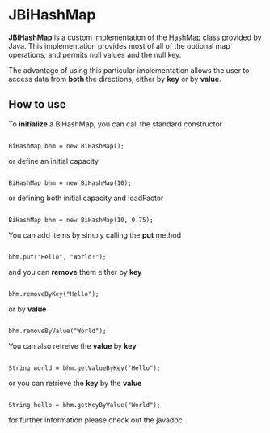 # JBiHashMap

<b>JBiHashMap</b> is a custom implementation of the HashMap class provided by Java. 
This implementation provides most of all of the optional map operations, and permits null values and the null key.

The advantage of using this particular implementation allows the user to access data from <b>both</b> the directions, either by <b>key</b> or by <b>value</b>.


## How to use
To <b>initialize</b> a BiHashMap, you can call the standard constructor

<code>
BiHashMap<String, String> bhm = new BiHashMap<String, String>();
</code>

or define an initial capacity

<code>
BiHashMap<String, String> bhm = new BiHashMap<String, String>(10);
</code>
 
or defining both initial capacity and loadFactor

<code>
BiHashMap<String, String> bhm = new BiHashMap<String, String>(10, 0.75);
</code>

You can add items by simply calling the <b>put</b> method

<code>
bhm.put("Hello", "World!");
</code>

and you can <b>remove</b> them either by <b>key</b>

<code>
bhm.removeByKey("Hello");
</code>

or by <b>value</b>

<code>
bhm.removeByValue("World");
</code>

You can also retreive the <b>value</b> by <b>key</b>

<code>
String world = bhm.getValueByKey("Hello");
</code>

or you can retrieve the <b>key</b> by the <b>value</b>

<code>
String hello = bhm.getKeyByValue("World");
</code>

for further information please check out the javadoc

